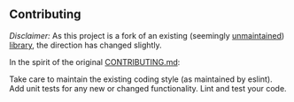 ## Contributing

_Disclaimer:_ As this project is a fork of an existing (seemingly [unmaintained](https://github.com/phadej/ljs/pulse)) [library](https://github.com/phadej/ljs), the direction has changed slightly.

In the spirit of the original [CONTRIBUTING.md](https://github.com/phadej/ljs/blob/master/CONTRIBUTING.md):

Take care to maintain the existing coding style (as maintained by eslint). Add unit tests for any new or changed functionality. Lint and test your code.

